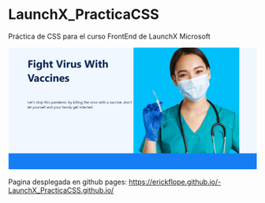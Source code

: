 # LaunchX_PracticaCSS
Práctica de CSS para el curso FrontEnd de LaunchX Microsoft

![LOGO](./images/preview.png)

Pagina desplegada en github pages: https://erickflope.github.io/-LaunchX_PracticaCSS.github.io/
